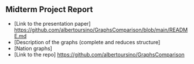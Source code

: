 ## Midterm Project Report
- [Link to the presentation paper] https://github.com/albertoursino/GraphsComparison/blob/main/README.md
- [Description of the graphs (complete and reduces structure]
- [Nation graphs]
- [Link to the repo] https://github.com/albertoursino/GraphsComparison
<!--stackedit_data:
eyJoaXN0b3J5IjpbMTY2MTkyMDc0NF19
-->